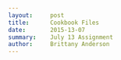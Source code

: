 ```yaml
---
layout:		post
title:		Cookbook Files
date:		2015-13-07
summary:	July 13 Assignment
author:		Brittany Anderson
---
```

